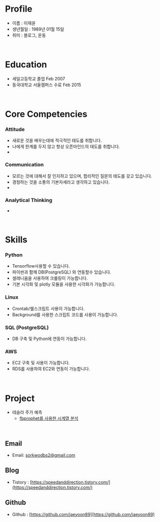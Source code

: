 # Profile
 - 이름 : 이재윤
 - 생년월일 : 1989년 01월 15일
 - 취미 : 블로그, 운동

<br>

# Education
 - 세일고등학교 졸업 Feb 2007
 - 동국대학교 서울캠퍼스 수료 Feb 2015

	
<br>

# Core Competencies

### Attitude
 - 새로운 것을 배우는데에 적극적인 태도를 취합니다.
 - 나에게 한계를 두지 않고 항상 오픈마인드의 태도를 취합니다.
 - 
 

### Communication
 - 모르는 것에 대해서 잘 인지하고 있으며, 합리적인 질문의 태도를 갖고 있습니다.
 - 경청하는 것을 소통의 기본자세라고 생각하고 있습니다.
 - 
### Analytical Thinking
- 


<br>
 
# Skills

### Python
- Tensorflow사용할 수 있습니다.
- 파이썬과 함께 DB(PostgreSQL) 와 연동할수 있습니다. 
- 셀레니움을 사용하여 크롤링이 가능합니다.
- 기본 시각화 및 plotly 모듈을 사용한 시각화가 가능합니다.


### Linux
- Crontab/쉘스크립트 사용이 가능합니다.
- Background를 사용한 스크립트 코드를 사용이 가능합니다.

### SQL (PostgreSQL)
- DB 구축 및 Python에 연동이 가능합니다.

### AWS
- EC2 구축 및 사용이 가능합니다.
- RDS를 사용하여 EC2와 연동이 가능합니다.

<br>

# Project
- 테슬라 주가 예측
  - [fbprophet를 사용한 시계열 분석](https://speedanddirection.tistory.com/67)

<br>  

## Email
- Email: [sorkwodbs2@gmail.com](sorkwodbs2@gmail.com)

## Blog
-  Tistory : [https://speedanddirection.tistory.com/](https://speedanddirection.tistory.com/)

## Github
-  Github : [https://github.com/jaeyoon89](https://github.com/jaeyoon89)
